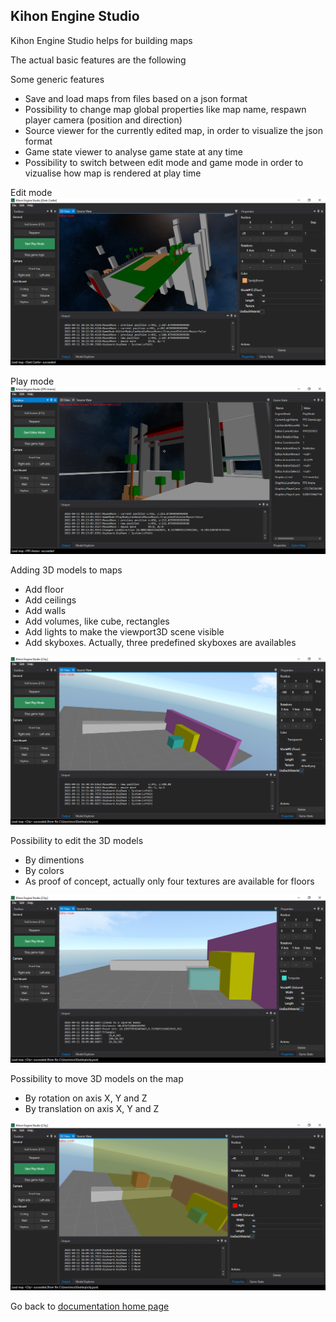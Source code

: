 ## Kihon Engine Studio

Kihon Engine Studio helps for building maps

The actual basic features are the following

Some generic features 
* Save and load maps from files based on a json format
* Possibility to change map global properties like map name, respawn player camera (position and direction)
* Source viewer for the currently edited map, in order to visualize the json format
* Game state viewer to analyse game state at any time
* Possibility to switch between edit mode and game mode in order to vizualise how map is rendered at play time

Edit mode
![Screenshot - Edit 3D map](kihonEngine-studio-editMap-01.png)

Play mode
![Screenshot - Playt on 3D map](kihonEngine-studio-playMap-01.png)

Adding 3D models to maps
* Add floor
* Add ceilings
* Add walls
* Add volumes, like cube, rectangles
* Add lights to make the viewport3D scene visible
* Add skyboxes. Actually, three predefined skyboxes are availables

![Screenshot - Add 3D models](kihonEngine-studio-add3dModels-01.png)

Possibility to edit the 3D models
* By dimentions
* By colors
* As proof of concept, actually only four textures are available for floors

![Screenshot - Edit 3D models](kihonEngine-studio-edit3dModels-01.png)

Possibility to move 3D models on the map
* By rotation on axis X, Y and Z
* By translation on axis X, Y and Z

![Screenshot - Move 3D models](kihonEngine-studio-move3dModels-01.png)

Go back to [ documentation home page](../README.md)